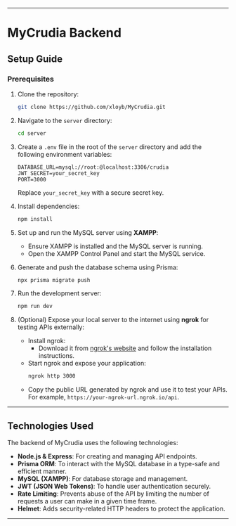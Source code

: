 
---

# MyCrudia Backend

## Setup Guide

### Prerequisites

1. Clone the repository:

   ```bash
   git clone https://github.com/xloyb/MyCrudia.git
   ```

2. Navigate to the `server` directory:

   ```bash
   cd server
   ```

3. Create a `.env` file in the root of the `server` directory and add the following environment variables:

   ```env
   DATABASE_URL=mysql://root:@localhost:3306/crudia
   JWT_SECRET=your_secret_key
   PORT=3000
   ```

   Replace `your_secret_key` with a secure secret key.

4. Install dependencies:

   ```bash
   npm install
   ```

5. Set up and run the MySQL server using **XAMPP**:
   - Ensure XAMPP is installed and the MySQL server is running.
   - Open the XAMPP Control Panel and start the MySQL service.

6. Generate and push the database schema using Prisma:

   ```bash
   npx prisma migrate push
   ```

7. Run the development server:

   ```bash
   npm run dev
   ```

8. (Optional) Expose your local server to the internet using **ngrok** for testing APIs externally:

   - Install ngrok:
     - Download it from [ngrok's website](https://ngrok.com/download) and follow the installation instructions.
   - Start ngrok and expose your application:
     ```bash
     ngrok http 3000
     ```
   - Copy the public URL generated by ngrok and use it to test your APIs. For example, `https://your-ngrok-url.ngrok.io/api`.

---

## Technologies Used

The backend of MyCrudia uses the following technologies:

- **Node.js & Express**: For creating and managing API endpoints.
- **Prisma ORM**: To interact with the MySQL database in a type-safe and efficient manner.
- **MySQL (XAMPP)**: For database storage and management.
- **JWT (JSON Web Tokens)**: To handle user authentication securely.
- **Rate Limiting**: Prevents abuse of the API by limiting the number of requests a user can make in a given time frame.
- **Helmet**: Adds security-related HTTP headers to protect the application.

---
